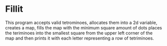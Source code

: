 # Fillit
This program accepts valid tetrominoes, allocates them into a 2d variable, creates a map, fills the map with the minimum square amount of dots places the teriminoes into the smallest square from the upper left corner of the map and then prints it with each letter representing a row of tetriminoes.
